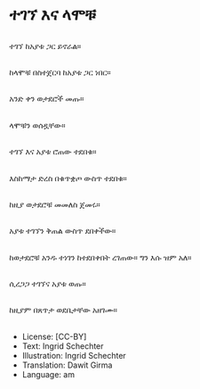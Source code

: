 # ተገኘ እና ላሞቹ

##
ተገኘ ከአያቱ ጋር ይኖራል።

##
ከላሞቹ በስተጀርባ ከአያቱ ጋር ነበር።

##
አንድ ቀን ወታደሮች መጡ።

##
ላሞቹን ወሰዷቸው።

##
ተገኘ እና አያቱ ሮጠው ተደበቁ።

##
እስከማታ ድረስ በቁጥቋጦ ውስጥ ተደበቁ።

##
ከዚያ ወታደሮቹ መመለስ ጀመሩ።

##
አያቱ ተገኘን ቅጠል ውስጥ ደበቀችው።

##
ከወታደሮቹ አንዱ ተነገን ከተደበቀበት ረገጠው። ግን እሱ ዝም አለ።

##
ሲረጋጋ ተገኘና አያቱ ወጡ።

##
ከዚያም በጸጥታ ወደቤታቸው አዘገሙ።

##
* License: [CC-BY]
* Text: Ingrid Schechter
* Illustration: Ingrid Schechter
* Translation: Dawit Girma
* Language: am
